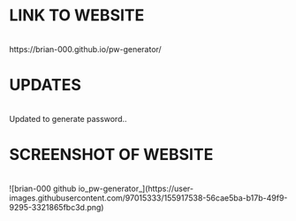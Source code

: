 <h1>LINK TO WEBSITE </h1> <br/>
https://brian-000.github.io/pw-generator/
<br/>

<h1>UPDATES</h1><br/>
Updated to generate password..

<br/>
<h1>SCREENSHOT OF WEBSITE</h1><br/>![brian-000 github io_pw-generator_](https://user-images.githubusercontent.com/97015333/155917538-56cae5ba-b17b-49f9-9295-3321865fbc3d.png)

